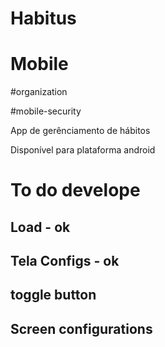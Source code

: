 # Habitus

# Mobile 

#organization

#mobile-security

App de gerênciamento de hábitos

Disponível para plataforma android

# To do develope

## Load - ok

## Tela Configs - ok

## toggle button

## Screen configurations
